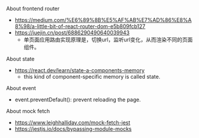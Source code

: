 About frontend router
- https://medium.com/%E6%89%8B%E5%AF%AB%E7%AD%86%E8%A8%98/a-little-bit-of-react-router-dom-e5b809fcb127
- https://juejin.cn/post/6886290490640039943
  - 单页面应用路由实现原理是，切换url，监听url变化，从而渲染不同的页面组件。

About state
- https://react.dev/learn/state-a-components-memory
  - this kind of component-specific memory is called state.


About event
- event.preventDefault(): prevent reloading the page.

About mock fetch
- https://www.leighhalliday.com/mock-fetch-jest
- https://jestjs.io/docs/bypassing-module-mocks